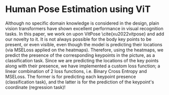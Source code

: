 # Human Pose Estimation using ViT

Although no specific domain knowledge is considered in the design, plain vision transformers have shown excellent performance in visual recognition tasks. In this paper, we work on upon VitPose \cite{xu2022vitpose} and add our novelty to it. It is not always possible for the body key points to be present, or even visible, even though the model is predicting their locations (via MSELoss applied on the heatmaps). Therefore, using the heatmaps, we predict the presence of the corresponding keypoints in the picture, as a classification task. Since we are predicting the locations of the key points along with their presence, we have implemented a custom loss function; a linear combination of 2 loss functions, i.e. Binary Cross Entropy and MSELoss. The former is for predicting each keypoint presence (classification task), and the latter is for the prediction of the keypoint's coordinate (regression task)!
